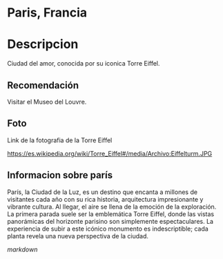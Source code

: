 # Paris, Francia

# Descripcion 

Ciudad del amor, conocida por su iconica Torre Eiffel. 

## Recomendación

Visitar el Museo del Louvre. 

## Foto 

Link de la fotografia de la Torre Eiffel 

https://es.wikipedia.org/wiki/Torre_Eiffel#/media/Archivo:Eiffelturm.JPG 

## Informacion sobre parís

París, la Ciudad de la Luz, es un destino que encanta a millones de visitantes 
cada año con su rica historia, arquitectura impresionante y vibrante cultura. 
Al llegar, el aire se llena de la emoción de la exploración. 
La primera parada suele ser la emblemática Torre Eiffel, donde las vistas panorámicas 
del horizonte parisino son simplemente espectaculares. 
La experiencia de subir a este icónico monumento es indescriptible; 
cada planta revela una nueva perspectiva de la ciudad.


*markdown* 




